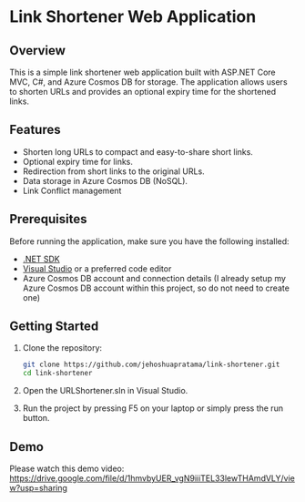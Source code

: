 # Link Shortener Web Application

## Overview

This is a simple link shortener web application built with ASP.NET Core MVC, C#, and Azure Cosmos DB for storage. The application allows users to shorten URLs and provides an optional expiry time for the shortened links.

## Features

- Shorten long URLs to compact and easy-to-share short links.
- Optional expiry time for links.
- Redirection from short links to the original URLs.
- Data storage in Azure Cosmos DB (NoSQL).
- Link Conflict management

## Prerequisites

Before running the application, make sure you have the following installed:

- [.NET SDK](https://dotnet.microsoft.com/download)
- [Visual Studio](https://visualstudio.microsoft.com/) or a preferred code editor
- Azure Cosmos DB account and connection details (I already setup my Azure Cosmos DB account within this project, so do not need to create one)

## Getting Started

1. Clone the repository:

   ```bash
   git clone https://github.com/jehoshuapratama/link-shortener.git
   cd link-shortener

2. Open the URLShortener.sln in Visual Studio.
3. Run the project by pressing F5 on your laptop or simply press the run button.

## Demo
Please watch this demo video: https://drive.google.com/file/d/1hmvbyUER_vgN9iiiTEL33lewTHAmdVLY/view?usp=sharing
